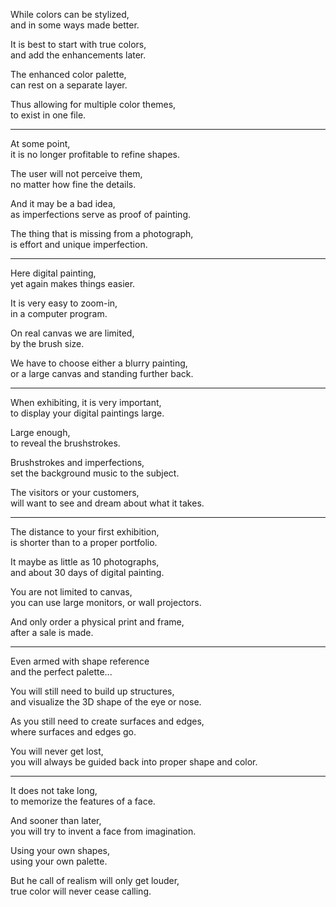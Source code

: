 While colors can be stylized,\
and in some ways made better.

It is best to start with true colors,\
and add the enhancements later.

The enhanced color palette,\
can rest on a separate layer.

Thus allowing for multiple color themes,\
to exist in one file.

---

At some point,\
it is no longer profitable to refine shapes.

The user will not perceive them,\
no matter how fine the details.

And it may be a bad idea,\
as imperfections serve as proof of painting.

The thing that is missing from a photograph,\
is effort and unique imperfection.

---

Here digital painting,\
yet again makes things easier.

It is very easy to zoom-in,\
in a computer program.

On real canvas we are limited,\
by the brush size.

We have to choose either a blurry painting,\
or a large canvas and standing further back.

---

When exhibiting, it is very important,\
to display your digital paintings large.

Large enough,\
to reveal the brushstrokes.

Brushstrokes and imperfections,\
set the background music to the subject.

The visitors or your customers,\
will want to see and dream about what it takes.

---

The distance to your first exhibition,\
is shorter than to a proper portfolio.

It maybe as little as 10 photographs,\
and about 30 days of digital painting.

You are not limited to canvas,\
you can use large monitors, or wall projectors.

And only order a physical print and frame,\
after a sale is made.

---

Even armed with shape reference\
and the perfect palette...

You will still need to build up structures,\
and visualize the 3D shape of the eye or nose.

As you still need to create surfaces and edges,\
where surfaces and edges go.

You will never get lost,\
you will always be guided back into proper shape and color.

---

It does not take long,\
to memorize the features of a face.

And sooner than later,\
you will try to invent a face from imagination.

Using your own shapes,\
using your own palette.

But he call of realism will only get louder,\
true color will never cease calling.
